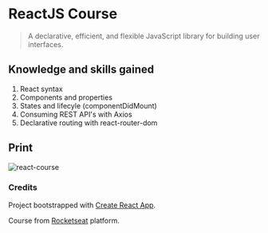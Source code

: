 # ReactJS Course
> A declarative, efficient, and flexible JavaScript library for building user interfaces.

## Knowledge and skills gained
1. React syntax
2. Components and properties
3. States and lifecyle (componentDidMount)
4. Consuming REST API's with Axios
5. Declarative routing with react-router-dom

## Print

![react-course](https://user-images.githubusercontent.com/21061462/53678249-4400a080-3c9b-11e9-903d-bcc0da0160c6.gif)

### Credits
Project bootstrapped with [Create React App](https://github.com/facebook/create-react-app).

Course from [Rocketseat](https://github.com/Rocketseat) platform.
